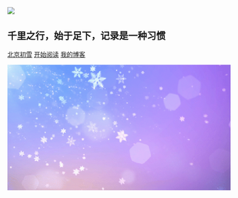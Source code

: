 

![](https://docsify.js.org/_media/icon.svg)



## 千里之行，始于足下，记录是一种习惯



[北京初雪](https://live.baidu.com/m/media/pclive/pchome/live.html?room_id=4948155857&source=search)
[开始阅读](README.md)
[我的博客](https://www.jiangxinyu1688.com/)






![](blogbackground.gif)

